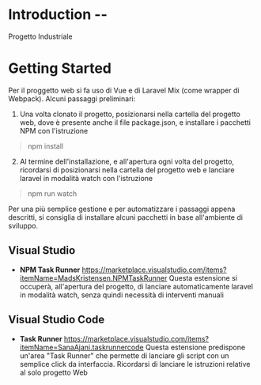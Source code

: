 # Introduction --
Progetto Industriale

# Getting Started
Per il proggetto web si fa uso di Vue e di Laravel Mix (come wrapper di Webpack).
Alcuni passaggi preliminari:
1. Una volta clonato il progetto, posizionarsi nella cartella del progetto web, dove è presente anche il file package.json, e installare i pacchetti NPM con l'istruzione
> npm install

2. Al termine dell'installazione, e all'apertura ogni volta del progetto, ricordarsi di posizionarsi nella cartella del progetto web e lanciare laravel in modalità watch con l'istruzione
> npm run watch

Per una più semplice gestione e per automatizzare i passaggi appena descritti, si consiglia di installare alcuni pacchetti in base all'ambiente di sviluppo.

## Visual Studio
* **NPM Task Runner**
https://marketplace.visualstudio.com/items?itemName=MadsKristensen.NPMTaskRunner
Questa estensione si occuperà, all'apertura del progetto, di lanciare automaticamente laravel in modalità watch, senza quindi necessità di interventi manuali

## Visual Studio Code
* **Task Runner**
https://marketplace.visualstudio.com/items?itemName=SanaAjani.taskrunnercode
Questa estensione predispone un'area "Task Runner" che permette di lanciare gli script con un semplice click da interfaccia. 
Ricordarsi di lanciare le istruzioni relative al solo progetto Web